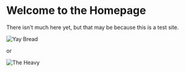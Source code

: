 Welcome to the Homepage
=======================

There isn't much here yet, but that may be because this is a test site.

![Yay Bread](http://www.jonesdairies.com/assets/desktop/images/bakery/fresh-bread_big.jpg)

or

![The Heavy](http://tf2wiki.net/ww/images/1/1e/Heavy2.png)
